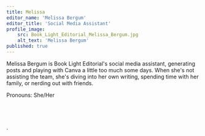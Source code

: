 ```yaml
---
title: Melissa
editor_name: 'Melissa Bergum'
editor_title: 'Social Media Assistant'
profile_image:
    src: Book_Light_Editorial_Melissa_Bergum.jpg
    alt_text: 'Melissa Bergum'
published: true
---
```


<span class="first-character">M</span>elissa Bergum is Book Light Editorial's social media assistant, generating posts and playing with Canva a little too much some days. When she's not assisting the team, she's diving into her own writing, spending time with her family, or nerding out with friends.

Pronouns: She/Her
</br>
</br>
</br>
</br>
</br>
.